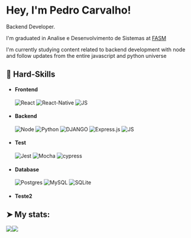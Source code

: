 # Hey, I'm Pedro Carvalho!

Backend Developer.

I'm graduated in Analise e Desenvolvimento de Sistemas at [FASM](https://www.santamarcelina.edu.br/faculdade/muriae/)

I'm currently studying content related to backend development with node and follow updates from the entire javascript and python universe

## 🔭 Hard-Skills


  - #### Frontend
    ![React](https://img.shields.io/badge/React-20232A?style=for-the-badge&logo=react&logoColor=61DAFB)
    ![React-Native](https://img.shields.io/badge/React_Native-20232A?style=for-the-badge&logo=react&logoColor=61DAFB)
    ![JS](https://img.shields.io/badge/JavaScript-323330?style=for-the-badge&logo=javascript&logoColor=F7DF1E)       

 - #### Backend
    ![Node](https://img.shields.io/badge/Node.js-339933?style=for-the-badge&logo=nodedotjs&logoColor=white)
    ![Python](https://img.shields.io/badge/python-3670A0?style=for-the-badge&logo=python&logoColor=ffdd54) 
    ![DJANGO](https://img.shields.io/badge/Django-092E20?style=for-the-badge&logo=django&logoColor=green)
    ![Express.js](https://img.shields.io/badge/express.js-%23404d59.svg?style=for-the-badge&logo=express&logoColor=%2361DAFB)
    ![JS](https://img.shields.io/badge/JavaScript-323330?style=for-the-badge&logo=javascript&logoColor=F7DF1E)
   

 - #### Test
    ![Jest](https://img.shields.io/badge/-jest-%23C21325?style=for-the-badge&logo=jest&logoColor=white)
    ![Mocha](https://img.shields.io/badge/-mocha-%238D6748?style=for-the-badge&logo=mocha&logoColor=white)
    ![cypress](https://img.shields.io/badge/-cypress-%23E5E5E5?style=for-the-badge&logo=cypress&logoColor=058a5e)
    

 - #### Database
    ![Postgres](https://img.shields.io/badge/postgres-%23316192.svg?style=for-the-badge&logo=postgresql&logoColor=white)
    ![MySQL](https://img.shields.io/badge/mysql-%2300f.svg?style=for-the-badge&logo=mysql&logoColor=white)
    ![SQLite](https://img.shields.io/badge/sqlite-%2307405e.svg?style=for-the-badge&logo=sqlite&logoColor=white)

- #### Teste2

    
## ➤ My stats:
<div style="display: flex">
<a href="https://github.com/Pedro-A-Carvalho">
  <img align="center" src="https://github-readme-stats.anuraghazra1.vercel.app/api?username=Pedro-A-Carvalho&theme=radical&show_icons=true" />
</a>
<a href="https://github.com/Pedro-A-Carvalho">
  <img align="center" src="https://github-readme-stats.anuraghazra1.vercel.app/api/top-langs/?username=Pedro-A-Carvalho&layout=compact&theme=radical" />
</a>
</div>


<!--
**Pedro-A-Carvalho/Pedro-A-Carvalho** is a ✨ _special_ ✨ repository because its `README.md` (this file) appears on your GitHub profile.

Here are some ideas to get you started:

- 🔭 I’m currently working on ...
- 🌱 I’m currently learning ...
- 👯 I’m looking to collaborate on ...
- 🤔 I’m looking for help with ...
- 💬 Ask me about ...
- 📫 How to reach me: ...
- 😄 Pronouns: ...
- ⚡ Fun fact: ...
-->
